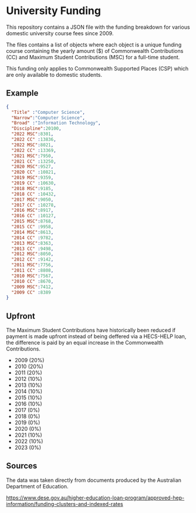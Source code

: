 # University Funding

This repository contains a JSON file with the funding breakdown for various domestic university course fees since 2009.

The files contains a list of objects where each object is a unique funding course containing the yearly amount ($) of Commonwealth Contributions (CC) and Maximum Student Contributions (MSC) for a full-time student.

This funding only applies to Commonwealth Supported Places (CSP) which are only available to domestic students.

## Example

```json
{
  "Title" :"Computer Science",
  "Narrow":"Computer Science",
  "Broad" :"Information Technology",
  "Discipline":20100,
  "2022 MSC":8301,
  "2022 CC" :13836,
  "2022 MSC":8021,
  "2022 CC" :13369,
  "2021 MSC":7950,
  "2021 CC" :13250,
  "2020 MSC":9527,
  "2020 CC" :10821,
  "2019 MSC":9359,
  "2019 CC" :10630,
  "2018 MSC":9185,
  "2018 CC" :10432,
  "2017 MSC":9050,
  "2017 CC" :10278,
  "2016 MSC":8917,
  "2016 CC" :10127,
  "2015 MSC":8768,
  "2015 CC" :9958,
  "2014 MSC":8613,
  "2014 CC" :9782,
  "2013 MSC":8363,
  "2013 CC" :9498,
  "2012 MSC":8050,
  "2012 CC" :9142,
  "2011 MSC":7756,
  "2011 CC" :8808,
  "2010 MSC":7567,
  "2010 CC" :8670,
  "2009 MSC":7412,
  "2009 CC" :8389
}
```

## Upfront

The Maximum Student Contributions have historically been reduced if payment is made upfront instead of being deffered via a HECS-HELP loan, the difference is paid by an equal increase in the Commonwealth Contributions. 

- 2009 (20%)
- 2010 (20%)
- 2011 (20%)
- 2012 (10%)
- 2013 (10%)
- 2014 (10%)
- 2015 (10%)
- 2016 (10%)
- 2017 (0%)
- 2018 (0%)
- 2019 (0%)
- 2020 (0%)
- 2021 (10%)
- 2022 (10%)
- 2023 (0%)

## Sources

The data was taken directly from documents produced by the Australian Department of Education.

https://www.dese.gov.au/higher-education-loan-program/approved-hep-information/funding-clusters-and-indexed-rates
